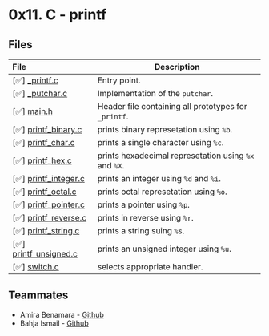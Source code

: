 # 0x11. C - printf

## Files

| File                                           | Description                                             |
| :--------------------------------------------- | ------------------------------------------------------- |
| [✅] [_printf.c](./printf.c)                   | Entry point.                                            |
| [✅] [_putchar.c](./_putchar.c)                | Implementation of the `putchar`.                        |
| [✅] [main.h](./main.h)                        | Header file containing all prototypes for `_printf`.    |
| [✅] [printf_binary.c](./printf_binary.c)      | prints binary represetation using `%b`.                 |
| [✅] [printf_char.c](./printf_char.c)          | prints a single character using `%c`.                   |
| [✅] [printf_hex.c](./printf_hex.c)            | prints hexadecimal represetation using `%x` and `%X`.   |
| [✅] [printf_integer.c](./printf_integer.c)    | prints an integer using `%d` and `%i`.                  |
| [✅] [printf_octal.c](./printf_octal.c)        | prints octal represetation using `%o`.                  |
| [✅] [printf_pointer.c](./printf_pointer.c)    | prints a pointer using `%p`.                            |
| [✅] [printf_reverse.c](./printf_reverse.c)    | prints in reverse using `%r`.                           |
| [✅] [printf_string.c](./printf_string.c)      | prints a string suing `%s`.                             |
| [✅] [printf_unsigned.c](./printf_unsigned.c)  | prints an unsigned integer using `%u`.                  |
| [✅] [switch.c](./switch.c)                    | selects appropriate handler.                            |


## Teammates

- Amira Benamara - [Github](http://github.com/mira97ali)
- Bahja Ismail - [Github](https://github.com/bahjaismail)
